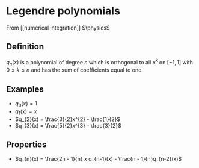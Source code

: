 # Legendre polynomials
From [[numerical integration]]
$\physics$
## Definition
$q_{n}(x)$ is a polynomial of degree $n$ which is orthogonal to all $x^{k}$ on $[-1, 1]$ with $0 \leq k \leq n$ and has the sum of coefficients equal to one.

## Examples
- $q_{0}(x) = 1$
- $q_{1}(x) = x$
- $q_{2}(x) = \frac{3}{2}x^{2} - \frac{1}{2}$
- $q_{3}(x) = \frac{5}{2}x^{3} - \frac{3}{2}$

## Properties
- $q_{n}(x) = \frac{2n - 1}{n} x q_{n-1}(x) - \frac{n - 1}{n}q_{n-2}(x)$
	